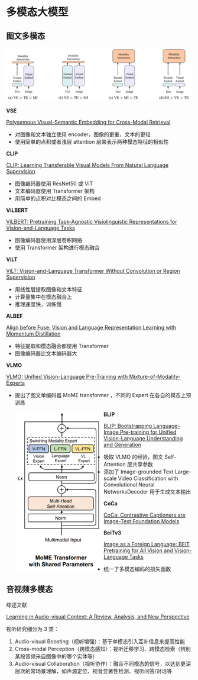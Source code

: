 # 多模态大模型

## 图文多模态

<img src="img/Figure2.png" width=800>

**VSE**

[Polysemous Visual-Semantic Embedding for Cross-Modal Retrieval](https://arxiv.org/abs/1906.04402)

-   对图像和文本独立使用 encoder，图像的更重，文本的更轻
-   使用简单的点积或者浅层 attention 层来表示两种模态特征的相似性

**CLIP**

[CLIP: Learning Transferable Visual Models From Natural Language Supervision](https://arxiv.org/abs/2103.00020)

-   图像编码器使用 ResNet50 或 ViT
-   文本编码器使用 Transformer 架构
-   用简单的点积对比模态之间的 Embed

**ViLBERT**

[ViLBERT: Pretraining Task-Agnostic Visiolinguistic Representations for Vision-and-Language Tasks](https://arxiv.org/abs/1908.02265)

-   图像编码器使用深层卷积网络
-   使用 Transformer 架构进行模态融合

**ViLT**

[ViLT: Vision-and-Language Transformer Without Convolution or Region Supervision](https://arxiv.org/abs/2102.03334)

-   用线性层提取图像和文本特征
-   计算量集中在模态融合上
-   推理速度快，训练慢

**ALBEF**

[Align before Fuse: Vision and Language Representation Learning with Momentum Distillation](https://arxiv.org/abs/2107.07651)

-   特征提取和模态融合都使用 Transformer
-   图像编码器比文本编码器大

**VLMO**

[VLMO: Unified Vision-Language Pre-Training with Mixture-of-Modality-Experts](https://arxiv.org/pdf/2111.02358.pdf)

-   提出了图文单编码器 MoME transformer ，不同的 Expert 在各自的模态上预训练

    <img src="img/MoME.png" width=240 style="float: left;">

**BLIP**

[BLIP: Bootstrapping Language-Image Pre-training for Unified Vision-Language Understanding and Generation](https://arxiv.org/abs/2201.12086)

-   吸取 VLMO 的经验，图文 Self-Attention 层共享参数
-   添加了 Image-grounded Text Large-scale Video Classification with Convolutional Neural NetworksDecoder 用于生成文本输出

**CoCa**

[CoCa: Contrastive Captioners are Image-Text Foundation Models](https://arxiv.org/abs/2205.01917)

**BeiTv3**

[Image as a Foreign Language: BEiT Pretraining for All Vision and Vision-Language Tasks](https://arxiv.org/abs/2208.10442)

-   统一了多模态编码的损失函数

## 音视频多模态

综述文献

[Learning in Audio-visual Context: A Review, Analysis, and New Perspective](https://arxiv.org/abs/2208.09579)

视听研究细分为 3 类：

1. Audio-visual Boosting（视听增强）：基于单模态引入互补信息来提高性能
2. Cross-modal Perception（跨模态感知）：视听迁移学习、跨模态检索（辨别某段音频来自图像中的哪个实体等）
3. Audio-visual Collaboration（视听协作）：融合不同模态的信号，以达到更深层次的常场景理解，如声源定位、视音显著性检测、视听问答/对话等
